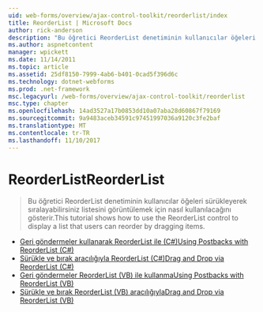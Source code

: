 ```yaml
---
uid: web-forms/overview/ajax-control-toolkit/reorderlist/index
title: ReorderList | Microsoft Docs
author: rick-anderson
description: "Bu öğretici ReorderList denetiminin kullanıcılar öğeleri sürükleyerek sıralayabilirsiniz listesini görüntülemek için nasıl kullanılacağını gösterir."
ms.author: aspnetcontent
manager: wpickett
ms.date: 11/14/2011
ms.topic: article
ms.assetid: 25df8150-7999-4ab6-b401-0cad5f396d6c
ms.technology: dotnet-webforms
ms.prod: .net-framework
msc.legacyurl: /web-forms/overview/ajax-control-toolkit/reorderlist
msc.type: chapter
ms.openlocfilehash: 14ad3527a17b0853dd10a07aba28d60867f79169
ms.sourcegitcommit: 9a9483aceb34591c97451997036a9120c3fe2baf
ms.translationtype: MT
ms.contentlocale: tr-TR
ms.lasthandoff: 11/10/2017
---
```

<a name="reorderlist"></a><span data-ttu-id="2b87a-103">ReorderList</span><span class="sxs-lookup"><span data-stu-id="2b87a-103">ReorderList</span></span>
====================
> <span data-ttu-id="2b87a-104">Bu öğretici ReorderList denetiminin kullanıcılar öğeleri sürükleyerek sıralayabilirsiniz listesini görüntülemek için nasıl kullanılacağını gösterir.</span><span class="sxs-lookup"><span data-stu-id="2b87a-104">This tutorial shows how to use the ReorderList control to display a list that users can reorder by dragging items.</span></span>


- [<span data-ttu-id="2b87a-105">Geri göndermeler kullanarak ReorderList ile (C#)</span><span class="sxs-lookup"><span data-stu-id="2b87a-105">Using Postbacks with ReorderList (C#)</span></span>](using-postbacks-with-reorderlist-cs.md)
- [<span data-ttu-id="2b87a-106">Sürükle ve bırak aracılığıyla ReorderList (C#)</span><span class="sxs-lookup"><span data-stu-id="2b87a-106">Drag and Drop via ReorderList (C#)</span></span>](drag-and-drop-via-reorderlist-cs.md)
- [<span data-ttu-id="2b87a-107">Geri göndermeler ReorderList (VB) ile kullanma</span><span class="sxs-lookup"><span data-stu-id="2b87a-107">Using Postbacks with ReorderList (VB)</span></span>](using-postbacks-with-reorderlist-vb.md)
- [<span data-ttu-id="2b87a-108">Sürükle ve bırak ReorderList (VB) aracılığıyla</span><span class="sxs-lookup"><span data-stu-id="2b87a-108">Drag and Drop via ReorderList (VB)</span></span>](drag-and-drop-via-reorderlist-vb.md)
